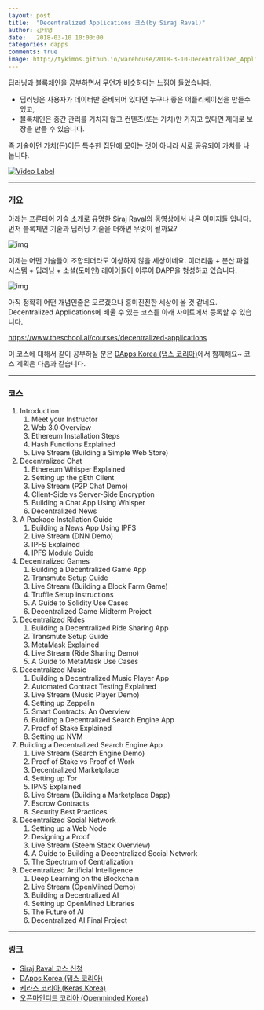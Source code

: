 ```yaml
---
layout: post
title:  "Decentralized Applications 코스(by Siraj Raval)"
author: 김태영
date:   2018-03-10 10:00:00
categories: dapps
comments: true
image: http://tykimos.github.io/warehouse/2018-3-10-Decentralized_Applications_Course_by_Siraj_Raval_title.png
---
```

딥러닝과 블록체인을 공부하면서 무언가 비슷하다는 느낌이 들었습니다. 

* 딥러닝은 사용자가 데이터만 준비되어 있다면 누구나 좋은 어플리케이션을 만들수 있고, 
* 블록체인은 중간 관리를 거치지 않고 컨텐츠(또는 가치)만 가지고 있다면 제대로 보장을 만들 수 있습니다.

즉 기술이던 가치(돈)이든 특수한 집단에 모이는 것이 아니라 서로 공유되어 가치를 나눕니다. 

[![Video Label](http://tykimos.github.io/warehouse/2018-3-10-Decentralized_Applications_Course_by_Siraj_Raval_title.png)](https://youtu.be/VyQVlBQCX_Y) 

---
### 개요

아래는 프론티어 기술 소개로 유명한 Siraj Raval의 동영상에서 나온 이미지들 입니다. 먼저 블록체인 기술과 딥러닝 기술을 더하면 무엇이 될까요?

![img](http://tykimos.github.io/warehouse/2018-3-10-Decentralized_Applications_Course_by_Siraj_Raval_1.png)

이제는 어떤 기술들이 조합되더라도 이상하지 않을 세상이네요. 이더리움 + 분산 파일 시스템 + 딥러닝 + 소셜(도메인) 레이어들이 이루어 DAPP을 형성하고 있습니다.

![img](http://tykimos.github.io/warehouse/2018-3-10-Decentralized_Applications_Course_by_Siraj_Raval_2.png)

아직 정확히 어떤 개념인줄은 모르겠으나 흥미진진한 세상이 올 것 같네요. Decentralized Applications에 배울 수 있는 코스를 아래 사이트에서 등록할 수 있습니다.

https://www.theschool.ai/courses/decentralized-applications

이 코스에 대해서 같이 공부하실 분은 [DApps Korea (댑스 코리아)](https://www.facebook.com/groups/dappskorea/)에서 함께해요~ 코스 계획은 다음과 같습니다. 

---
### 코스

1. Introduction
    1. Meet your Instructor
    1. Web 3.0 Overview
    1. Ethereum Installation Steps
    1. Hash Functions Explained
    1. Live Stream (Building a Simple Web Store)
1. Decentralized Chat
    1. Ethereum Whisper Explained
    1. Setting up the gEth Client
    1. Live Stream (P2P Chat Demo)
    1. Client-Side vs Server-Side Encryption
    1. Building a Chat App Using Whisper
    1. Decentralized News
1. A Package Installation Guide
    1. Building a News App Using IPFS
    1. Live Stream (DNN Demo)
    1. IPFS Explained
    1. IPFS Module Guide
1. Decentralized Games
    1. Building a Decentralized Game App
    1. Transmute Setup Guide
    1. Live Stream (Building a Block Farm Game)
    1. Truffle Setup instructions
    1. A Guide to Solidity Use Cases
    1. Decentralized Game Midterm Project
1. Decentralized Rides
    1. Building a Decentralized Ride Sharing App
    1. Transmute Setup Guide
    1. MetaMask Explained
    1. Live Stream (Ride Sharing Demo)
    1. A Guide to MetaMask Use Cases
1. Decentralized Music
    1. Building a Decentralized Music Player App
    1. Automated Contract Testing Explained
    1. Live Stream (Music Player Demo)
    1. Setting up Zeppelin
    1. Smart Contracts: An Overview
    1. Building a Decentralized Search Engine App
    1. Proof of Stake Explained
    1. Setting up NVM
1. Building a Decentralized Search Engine App
    1. Live Stream (Search Engine Demo)
    1. Proof of Stake vs Proof of Work
    1. Decentralized Marketplace
    1. Setting up Tor
    1. IPNS Explained
    1. Live Stream (Building a Marketplace Dapp)
    1. Escrow Contracts
    1. Security Best Practices
1. Decentralized Social Network
    1. Setting up a Web Node
    1. Designing a Proof
    1. Live Stream (Steem Stack Overview)
    1. A Guide to Building a Decentralized Social Network
    1. The Spectrum of Centralization
1. Decentralized Artificial Intelligence
    1. Deep Learning on the Blockchain
    1. Live Stream (OpenMined Demo)
    1. Building a Decentralized AI
    1. Setting up OpenMined Libraries
    1. The Future of AI
    1. Decentralized AI Final Project   

---
### 링크

* [Siraj Raval 코스 신청](https://www.theschool.ai/courses/decentralized-applications)
* [DApps Korea (댑스 코리아)](https://www.facebook.com/groups/dappskorea/)
* [케라스 코리아 (Keras Korea)](https://www.facebook.com/groups/keraskorea/)
* [오픈마인디드 코리아 (Openminded Korea)](https://www.facebook.com/groups/openmindedkorea/)
